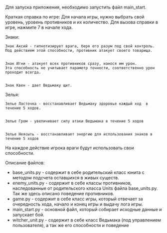 Для запуска приложения, необходимо запустить файл main_start.


Краткая справка по игре:
  Для начала игры, нужно выбрать свой уровень, уровень противников и их количество.
  Для вызова справки в игре, нажмите 7 в начале хода. 

Знаки:
  
  	Знак Аксий - гипнотизирует врага, беря его разум под свой контроль.
	Под действием этой способности, противник атакует своего товарища.
	
	
	Знак Игни - атакует всех противников сразу, нанося им урон.
	Эта способность не учитывает параметр точности, соответственно урон проходит всегда.


	Знак Квен - дает Ведьмаку щит.


Зелья:

	Зелье Ласточка - восстанавливает Ведьмаку здоровье каждый ход  в течение 5 ходов.


	Зелье Гром - увеличивает силу атаки Ведьмака в течение 5 ходов


	Зелье Неясыть - восстанавливает энергию для использования знаков в течение 5 ходов

На каждое действие игрока враги будут использовать свои способности.


Описание файлов:
  - base_units.py - содержит в себе родительский класс юнита с методом подсчета оставшихся в живых существ.
  - enemy_units.py - содержит в себе классы противников, наследованные от родительского класса Units файла base_units.py. Так же здесь описано поведение противников.
  - game.py - содержит в себе класс игры, который отвечает за очередность хода, начало и конец игры и выдачу лога игры.
  - main_start.py - основной файл, который собирает исходные данные и запускает бой.
  - witcher_unit.py - содержит в себе класс Ведьмака (под управлением пользователя), а так же его способности и поведение 
